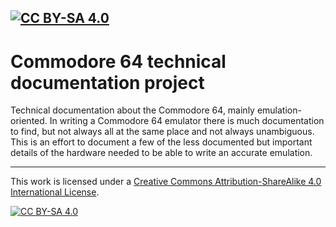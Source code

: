 [![CC BY-SA 4.0][cc-by-sa-shield]][cc-by-sa]
---

# Commodore 64 technical documentation project
Technical documentation about the Commodore 64, mainly emulation-oriented.
In writing a Commodore 64 emulator there is much documentation to find, but not always all at the same place and not always unambiguous.
This is an effort to document a few of the less documented but important details of the hardware needed to be able to write an accurate emulation.


---

This work is licensed under a
[Creative Commons Attribution-ShareAlike 4.0 International License][cc-by-sa].

[![CC BY-SA 4.0][cc-by-sa-image]][cc-by-sa]

[cc-by-sa]: http://creativecommons.org/licenses/by-sa/4.0/
[cc-by-sa-image]: https://licensebuttons.net/l/by-sa/4.0/88x31.png
[cc-by-sa-shield]: https://img.shields.io/badge/License-CC%20BY--SA%204.0-lightgrey.svg
